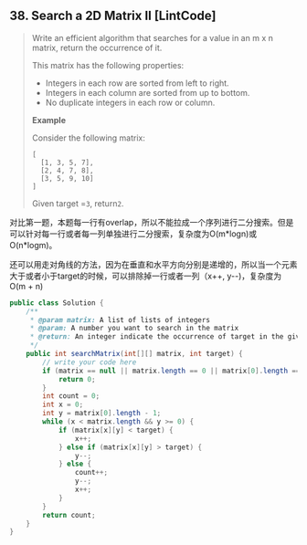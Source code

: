 ## 38. Search a 2D Matrix II \[LintCode\]

> Write an efficient algorithm that searches for a value in an m x n matrix, return the occurrence of it.
>
> This matrix has the following properties:
>
> * Integers in each row are sorted from left to right.
> * Integers in each column are sorted from up to bottom.
> * No duplicate integers in each row or column.
>
> **Example**
>
> Consider the following matrix:
>
> ```
> [
>   [1, 3, 5, 7],
>   [2, 4, 7, 8],
>   [3, 5, 9, 10]
> ]
> ```
>
> Given target =`3`, return`2`.

对比第一题，本题每一行有overlap，所以不能拉成一个序列进行二分搜索。但是可以针对每一行或者每一列单独进行二分搜索，复杂度为O\(m\*logn\)或O\(n\*logm\)。

还可以用走对角线的方法，因为在垂直和水平方向分别是递增的，所以当一个元素大于或者小于target的时候，可以排除掉一行或者一列（x++, y--\)，复杂度为O\(m + n\)

```java
public class Solution {
    /**
     * @param matrix: A list of lists of integers
     * @param: A number you want to search in the matrix
     * @return: An integer indicate the occurrence of target in the given matrix
     */
    public int searchMatrix(int[][] matrix, int target) {
        // write your code here
        if (matrix == null || matrix.length == 0 || matrix[0].length == 0) {
            return 0;
        }
        int count = 0;
        int x = 0;
        int y = matrix[0].length - 1;
        while (x < matrix.length && y >= 0) {
            if (matrix[x][y] < target) {
                x++;
            } else if (matrix[x][y] > target) {
                y--;
            } else {
                count++;
                y--;
                x++;
            }
        }
        return count;
    }
}
```



